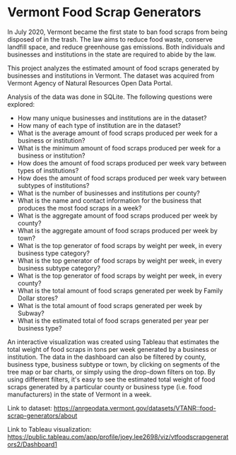 # Vermont Food Scrap Generators
In July 2020, Vermont became the first state to ban food scraps from being disposed of in the trash. The law aims to reduce food waste, conserve landfill space, and reduce greenhouse gas emissions. Both individuals and businesses and institutions in the state are required to abide by the law.

This project analyzes the estimated amount of food scraps generated by businesses and institutions in Vermont. The dataset was acquired from Vermont Agency of Natural Resources Open Data Portal.

Analysis of the data was done in SQLite. The following questions were explored:

- How many unique businesses and institutions are in the dataset?
- How many of each type of institution are in the dataset?
- What is the average amount of food scraps produced per week for a business or institution?
- What is the minimum amount of food scraps produced per week for a business or institution?
- How does the amount of food scraps produced per week vary between types of institutions?
- How does the amount of food scraps produced per week vary between subtypes of institutions?
- What is the number of businesses and institutions per county?
- What is the name and contact information for the business that produces the most food scraps in a week?
- What is the aggregate amount of food scraps produced per week by county?
- What is the aggregate amount of food scraps produced per week by town?
- What is the top generator of food scraps by weight per week, in every business type category?
- What is the top generator of food scraps by weight per week, in every business subtype category?
- What is the top generator of food scraps by weight per week, in every county?
- What is the total amount of food scraps generated per week by Family Dollar stores?
- What is the total amount of food scraps generated per week by Subway?
- What is the estimated total of food scraps generated per year per business type?

An interactive visualization was created using Tableau that estimates the total weight of food scraps in tons per week generated by a business or institution. The data in the dashboard can also be filtered by county, business type, business subtype or town, by clicking on segments of the tree map or bar charts, or simply using the drop-down filters on top. By using different filters, it's easy to see the estimated total weight of food scraps generated by a particular county or business type (i.e. food manufacturers) in the state of Vermont in a week.

Link to dataset: https://anrgeodata.vermont.gov/datasets/VTANR::food-scrap-generators/about

Link to Tableau visualization: https://public.tableau.com/app/profile/joey.lee2698/viz/vtfoodscrapgenerators2/Dashboard1


